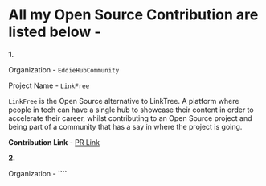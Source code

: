 # All my Open Source Contribution are listed below -

<b>1.</b>

Organization - ``EddieHubCommunity``

Project Name - ``LinkFree``

``LinkFree`` is the Open Source alternative to LinkTree. A platform where people in tech can have a single hub to showcase their content in order to accelerate their career, whilst contributing to an Open Source project and being part of a community that has a say in where the project is going.

<b>Contribution Link</b> - [PR Link](https://github.com/EddieHubCommunity/LinkFree/pull/1916)






<b>2.</b>

Organization - ````
